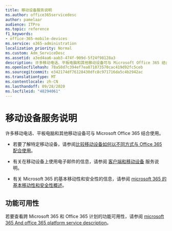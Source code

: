 ```yaml
---
title: 移动设备服务说明
ms.author: office365servicedesc
author: pamelaar
audience: ITPro
ms.topic: reference
f1_keywords:
- office-365-mobile-devices
ms.service: o365-administration
localization_priority: Normal
ms.custom: Adm_ServiceDesc
ms.assetid: a3ed4aa6-aab3-474f-909d-5f24f98128a3
description: 许多移动电话、平板电脑和其他移动设备可与 Microsoft Office 365 结合使用。
ms.openlocfilehash: 78a58d7c394ef7ea871873570cac419d92fc5ceb
ms.sourcegitcommit: e342174df76128430dfc8c971716da5c4b2942ac
ms.translationtype: MT
ms.contentlocale: zh-CN
ms.lasthandoff: 09/28/2020
ms.locfileid: "48294061"
---
```

# <a name="mobile-devices-service-description"></a>移动设备服务说明

许多移动电话、平板电脑和其他移动设备可与 Microsoft Office 365 结合使用。 
  
- 若要了解特定移动设备，请参阅[比较移动设备如何以不同方式与 Office 365 配合使用](https://go.microsoft.com/fwlink/p/?LinkId=282337)。
    
- 有关在移动设备上使用电子邮件的信息，请参阅 [客户端和移动设备](../exchange-online-service-description/clients-and-mobile-devices.md) 服务说明。 
    
- 有关 Microsoft 365 的基本移动性和安全性的信息，请参阅 [microsoft 365 的基本移动性和安全性概述](https://go.microsoft.com/fwlink/?linkid=808602)。
    
## <a name="feature-availability"></a>功能可用性

若要查看跨 Microsoft 365 和 Office 365 计划的功能可用性，请参阅 [microsoft 365 And office 365 platform service description](office-365-platform-service-description.md)。
  


